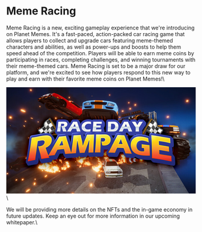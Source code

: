 # Meme Racing

Meme Racing is a new, exciting gameplay experience that we're introducing on Planet Memes. It's a fast-paced, action-packed car racing game that allows players to collect and upgrade cars featuring meme-themed characters and abilities, as well as power-ups and boosts to help them speed ahead of the competition. Players will be able to earn meme coins by participating in races, completing challenges, and winning tournaments with their meme-themed cars. Meme Racing is set to be a major draw for our platform, and we're excited to see how players respond to this new way to play and earn with their favorite meme coins on Planet Memes!\


![](../../.gitbook/assets/image.png)\


We will be providing more details on the NFTs and the in-game economy in future updates. Keep an eye out for more information in our upcoming whitepaper.\
